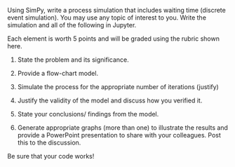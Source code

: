 Using SimPy, write a process simulation that includes waiting time (discrete event simulation).  You may use any topic of interest to you.  Write the simulation and all of the following in Jupyter.

Each element is worth 5 points and will be graded using the rubric shown here.

1.  State the problem and its significance.

2.  Provide a flow-chart model. 

3.  Simulate the process for the appropriate number of iterations (justify)

4.  Justify the validity of the model and discuss how you verified it.

5.  State  your conclusions/ findings from the model. 

6.  Generate appropriate graphs (more than one) to illustrate the results and provide a PowerPoint presentation to share with your colleagues.  Post this to the discussion. 

Be sure that your code works!

